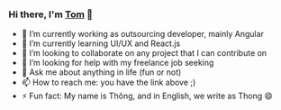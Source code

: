 ### Hi there, I'm [Tom](thongnv.github.io) 👋

- 🔭 I’m currently working as outsourcing developer, mainly Angular
- 🌱 I’m currently learning UI/UX and React.js
- 👯 I’m looking to collaborate on any project that I can contribute on
- 🤔 I’m looking for help with my freelance job seeking
- 💬 Ask me about anything in life (fun or not)
- 📫 How to reach me: you have the link above ;)
- ⚡ Fun fact: My name is Thông, and in English, we write as Thong 😄
